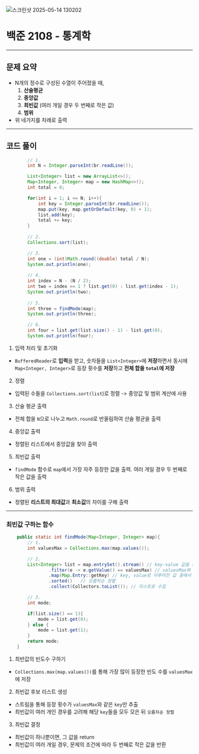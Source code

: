 ![스크린샷 2025-05-14 130202](https://github.com/user-attachments/assets/bf3f8aae-ae07-469c-bb2c-27e2a8a33f3f)

# 백준 2108 - 통계학

---

## 문제 요약
- N개의 정수로 구성된 수열이 주어졌을 때,
  1. **산술평균**
  2. **중앙값**
  3. **최빈값** (여러 개일 경우 두 번째로 작은 값)
  4. **범위**
- 위 네가지를 차례로 출력

---

## 코드 풀이
``` java
        // 1.
        int N = Integer.parseInt(br.readLine());

        List<Integer> list = new ArrayList<>();
        Map<Integer, Integer> map = new HashMap<>();
        int total = 0;

        for(int i = 1; i <= N; i++){
            int key = Integer.parseInt(br.readLine());
            map.put(key, map.getOrDefault(key, 0) + 1);
            list.add(key);
            total += key;
        }
        
        // 2.
        Collections.sort(list);

        // 3.
        int one = (int)Math.round((double) total / N);
        System.out.println(one);
        
        // 4.
        int index = N - (N / 2);
        int two = index == 1 ? list.get(0) : list.get(index - 1);
        System.out.println(two);
        
        // 5.
        int three = findMode(map);
        System.out.println(three);

        // 6.
        int four = list.get(list.size() - 1) - list.get(0);
        System.out.println(four);
```
1. 입력 처리 및 초기화
- `BufferedReader`로 **입력**을 받고, 숫자들을 `List<Integer>`에 **저장**하면서 동시에 `Map<Integer, Integer>`로 등장 횟수를 **저장**하고 **전체 합을 `total`에 저장**

2. 정렬
- 입력된 수들을 `Collections.sort(list`)로 정렬 -> 중앙값 및 범위 계산에 사용

3. 산술 평균 출력
- 전체 합을 `N`으로 나누고 `Math.round`로 반올림하여 산술 평균을 출력

4. 중앙값 출력
- 정렬된 리스트에서 중앙값을 찾아 출력

5. 최빈값 출력
- `findMode` 함수로 `map`에서 가장 자주 등장한 값을 출력. 여러 개일 경우 두 번째로 작은 값을 출력

6. 범위 출력
- 정렬된 **리스트의 최대값**과 **최소값**의 차이를 구해 출력

---

### 최빈값 구하는 함수
``` java
    public static int findMode(Map<Integer, Integer> map){
        // 1.
        int valuesMax = Collections.max(map.values());

        // 2.
        List<Integer> list = map.entrySet().stream() // key-value 값을 set 형태로 가져옴
                .filter(e -> e.getValue() == valuesMax) // valuesMax와 같은 vlaue 값들 필터링
                .map(Map.Entry::getKey) // key, value로 이루어진 값 중에서 key만 출력
                .sorted()   // 오름차순 정렬
                .collect(Collectors.toList()); // 리스트로 수집

        // 3.
        int mode;

        if(list.size() == 1){
            mode = list.get(0);
        } else {
            mode = list.get(1);
        }
        return mode;
    }

```

1. 최반값의 빈도수 구하기
- `Collections.max(map.values())`를 통해 가장 많이 등장한 빈도 수를 `valuesMax`에 저장

2. 최빈값 후보 리스트 생성
- 스트림을 통해 등장 횟수가 `valuesMax`와 같은 `key`만 추출
- 최빈값이 여러 개인 경우를 고려해 해당 `key`들을 모두 모은 뒤 `오름차순 정렬`

3. 최빈값 결정
- 최빈값이 하나뿐이면, 그 값을 return
- 최빈값이 여러 개일 경우, 문제의 조건에 따라 두 번째로 작은 값을 반환




